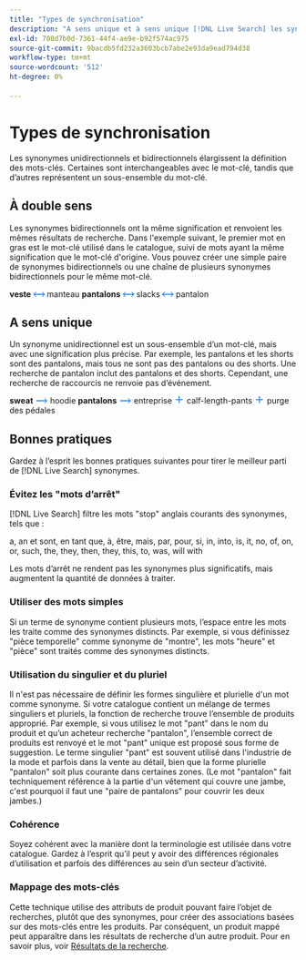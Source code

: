 ```yaml
---
title: "Types de synchronisation"
description: "A sens unique et à sens unique [!DNL Live Search] les synonymes étendent la définition des mots-clés."
exl-id: 708d7b0d-7361-44f4-ae9e-b92f574ac975
source-git-commit: 9bacdb5fd232a3603bcb7abe2e93da9ead794d38
workflow-type: tm+mt
source-wordcount: '512'
ht-degree: 0%

---
```


# Types de synchronisation

Les synonymes unidirectionnels et bidirectionnels élargissent la définition des mots-clés. Certaines sont interchangeables avec le mot-clé, tandis que d’autres représentent un sous-ensemble du mot-clé.

## À double sens

Les synonymes bidirectionnels ont la même signification et renvoient les mêmes résultats de recherche. Dans l&#39;exemple suivant, le premier mot en gras est le mot-clé utilisé dans le catalogue, suivi de mots ayant la même signification que le mot-clé d&#39;origine. Vous pouvez créer une simple paire de synonymes bidirectionnels ou une chaîne de plusieurs synonymes bidirectionnels pour le même mot-clé.

**veste** ![Sélecteur bidirectionnel](assets/btn-two-way.png) manteau
**pantalons** ![Sélecteur bidirectionnel](assets/btn-two-way.png) slacks ![Sélecteur bidirectionnel](assets/btn-two-way.png) pantalon

## A sens unique

Un synonyme unidirectionnel est un sous-ensemble d’un mot-clé, mais avec une signification plus précise. Par exemple, les pantalons et les shorts sont des pantalons, mais tous ne sont pas des pantalons ou des shorts. Une recherche de pantalon inclut des pantalons et des shorts. Cependant, une recherche de raccourcis ne renvoie pas d’événement.

**sweat** ![Sélecteur unidirectionnel](assets/btn-one-way.png) hoodie
**pantalons** ![Sélecteur unidirectionnel](assets/btn-one-way.png) entreprise ![Sélecteur à sens unique multiple](assets/btn-multiple-one-way.png) calf-length-pants ![Sélecteur à sens unique multiple](assets/btn-multiple-one-way.png) purge des pédales

## Bonnes pratiques

Gardez à l’esprit les bonnes pratiques suivantes pour tirer le meilleur parti de [!DNL Live Search] synonymes.

### Évitez les &quot;mots d’arrêt&quot;

[!DNL Live Search] filtre les mots &quot;stop&quot; anglais courants des synonymes, tels que :

a, an et sont, en tant que, à, être, mais, par, pour, si, in, into, is, it, no, of, on, or, such, the, they, then, they, this, to, was, will with

Les mots d’arrêt ne rendent pas les synonymes plus significatifs, mais augmentent la quantité de données à traiter.

### Utiliser des mots simples

Si un terme de synonyme contient plusieurs mots, l’espace entre les mots les traite comme des synonymes distincts. Par exemple, si vous définissez &quot;pièce temporelle&quot; comme synonyme de &quot;montre&quot;, les mots &quot;heure&quot; et &quot;pièce&quot; sont traités comme des synonymes distincts.

### Utilisation du singulier et du pluriel

Il n&#39;est pas nécessaire de définir les formes singulière et plurielle d&#39;un mot comme synonyme. Si votre catalogue contient un mélange de termes singuliers et pluriels, la fonction de recherche trouve l’ensemble de produits approprié. Par exemple, si vous utilisez le mot &quot;pant&quot; dans le nom du produit et qu’un acheteur recherche &quot;pantalon&quot;, l’ensemble correct de produits est renvoyé et le mot &quot;pant&quot; unique est proposé sous forme de suggestion. Le terme singulier &quot;pant&quot; est souvent utilisé dans l&#39;industrie de la mode et parfois dans la vente au détail, bien que la forme plurielle &quot;pantalon&quot; soit plus courante dans certaines zones. (Le mot &quot;pantalon&quot; fait techniquement référence à la partie d&#39;un vêtement qui couvre une jambe, c&#39;est pourquoi il faut une &quot;paire de pantalons&quot; pour couvrir les deux jambes.)

### Cohérence

Soyez cohérent avec la manière dont la terminologie est utilisée dans votre catalogue. Gardez à l’esprit qu’il peut y avoir des différences régionales d’utilisation et parfois des différences au sein d’un secteur d’activité.

### Mappage des mots-clés

Cette technique utilise des attributs de produit pouvant faire l’objet de recherches, plutôt que des synonymes, pour créer des associations basées sur des mots-clés entre les produits. Par conséquent, un produit mappé peut apparaître dans les résultats de recherche d’un autre produit. Pour en savoir plus, voir [Résultats de la recherche](https://experienceleague.adobe.com/docs/commerce-admin/catalog/catalog/search/search-results.html).
